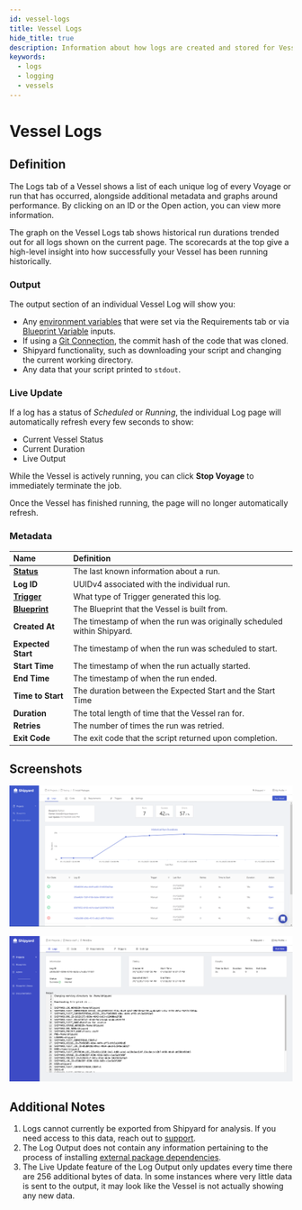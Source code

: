 ```yaml
---
id: vessel-logs
title: Vessel Logs
hide_title: true
description: Information about how logs are created and stored for Vessels.
keywords:
  - logs
  - logging
  - vessels
---
```


# Vessel Logs

## Definition

The Logs tab of a Vessel shows a list of each unique log of every Voyage or run that has occurred, alongside additional metadata and graphs around performance. By clicking on an ID or the Open action, you can view more information.

The graph on the Vessel Logs tab shows historical run durations trended out for all logs shown on the current page. The scorecards at the top give a high-level insight into how successfully your Vessel has been running historically.

### Output

The output section of an individual Vessel Log will show you:

- Any [environment variables](../requirements/environment-variables.md) that were set via the Requirements tab or via [Blueprint Variable](../inputs/blueprint-variables.md) inputs.
- If using a [Git Connection](../code/git-connection.md), the commit hash of the code that was cloned.
- Shipyard functionality, such as downloading your script and changing the current working directory.
- Any data that your script printed to `stdout`.

### Live Update

If a log has a status of *Scheduled* or *Running*, the individual Log page will automatically refresh every few seconds to show:

- Current Vessel Status
- Current Duration
- Live Output

While the Vessel is actively running, you can click **Stop Voyage** to immediately terminate the job.

Once the Vessel has finished running, the page will no longer automatically refresh.

### Metadata

| Name                                                       | Definition                                                              |
| :--------------------------------------------------------- | :---------------------------------------------------------------------- |
| [**Status**](../other-functions/status.md) | The last known information about a run.                                 |
| **Log ID**                                                 | UUIDv4 associated with the individual run.                              |
| [**Trigger**](../triggers/triggers-overview.md)                | What type of Trigger generated this log.                                |
| [**Blueprint** ](../blueprints.md)                                             | The Blueprint that the Vessel is built from.                            |
| **Created At**                                             | The timestamp of when the run was originally scheduled within Shipyard. |
| **Expected Start**                                         | The timestamp of when the run was scheduled to start.                   |
| **Start Time**                                             | The timestamp of when the run actually started.                         |
| **End Time**                                               | The timestamp of when the run ended.                                    |
| **Time to Start**                                          | The duration between the Expected Start and the Start Time              |
| **Duration**                                               | The total length of time that the Vessel ran for.                       |
| **Retries**                                                | The number of times the run was retried.                                |
| **Exit Code**                                              | The exit code that the script returned upon completion.                 |

## Screenshots

![Logs Tab for a Vessel](../../.gitbook/assets/image_23.png)

![Individual Log for a Vessel](../../.gitbook/assets/image_90.png)

## Additional Notes

1. Logs cannot currently be exported from Shipyard for analysis. If you need access to this data, reach out to [support](mailto:support@shipyardapp.com).
2. The Log Output does not contain any information pertaining to the process of installing [external package dependencies](../requirements/external-package-dependencies.md).
3. The Live Update feature of the Log Output only updates every time there are 256 additional bytes of data. In some instances where very little data is sent to the output, it may look like the Vessel is not actually showing any new data.
